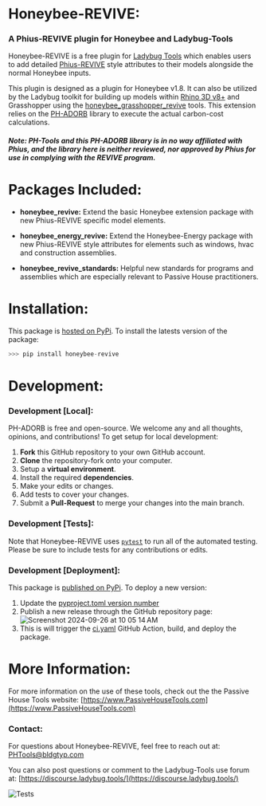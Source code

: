 # Honeybee-REVIVE:
### A Phius-REVIVE plugin for Honeybee and Ladybug-Tools

Honeybee-REVIVE is a free plugin for [Ladybug Tools](https://www.ladybug.tools/) which enables users to add detailed [Phius-REVIVE](https://www.phius.org/phius-revive-2024) style attributes to their models alongside the normal Honeybee inputs. 

This plugin is designed as a plugin for Honeybee v1.8. It can also be utilized by the Ladybug toolkit for building up models within [Rhino 3D v8+](https://www.rhino3d.com/) and Grasshopper using the [honeybee_grasshopper_revive](https://github.com/PH-Tools/honeybee_grasshopper_REVIVE) tools. This extension relies on the [PH-ADORB](https://github.com/PH-Tools/PH_ADORB) library to execute the actual carbon-cost calculations.


#### *Note: PH-Tools and this PH-ADORB library is in no way affiliated with Phius, and the library here is neither reviewed, nor approved by Phius for use in complying with the REVIVE program.*

# Packages Included:
- **honeybee_revive:** Extend the basic Honeybee extension package with new Phius-REVIVE specific model elements.

- **honeybee_energy_revive:** Extend the Honeybee-Energy package with new Phius-REVIVE style attributes for elements such as windows, hvac and construction assemblies.

- **honeybee_revive_standards:** Helpful new standards for programs and assemblies which are especially relevant to Passive House practitioners.


# Installation:
This package is [hosted on PyPi](https://pypi.org/project/honeybee-REVIVE/). To install the latests version of the package:

```python
>>> pip install honeybee-revive
```

# Development:

### Development [Local]:
PH-ADORB is free and open-source. We welcome any and all thoughts, opinions, and contributions! To get setup for local development:
1. **Fork** this GitHub repository to your own GitHub account.
1. **Clone** the repository-fork onto your computer.
1. Setup a **virtual environment**.
1. Install the required **dependencies**.
1. Make your edits or changes.
1. Add tests to cover your changes.
1. Submit a **Pull-Request** to merge your changes into the main branch.

### Development [Tests]:
Note that Honeybee-REVIVE uses [`pytest`](https://docs.pytest.org/en/stable/#) to run all of the automated testing. Please be sure to include tests for any contributions or edits.

### Development [Deployment]:
This package is [published on PyPi](https://pypi.org/project/honeybee-REVIVE/). To deploy a new version:
1. Update the [pyproject.toml version number](https://github.com/PH-Tools/honeybee_REVIVE/blob/04039ea13f699cd81a76f036c44af628b9dba946/pyproject.toml#L3)
1. Publish a new release through the GitHub repository page:
![Screenshot 2024-09-26 at 10 05 14 AM](https://github.com/user-attachments/assets/8e831f39-03ee-4704-8a78-f3353960b3ea)
1. This is will trigger the [ci.yaml](https://github.com/PH-Tools/honeybee_REVIVE/blob/main/.github/workflows/ci.yaml) GitHub Action, build, and deploy the package.


# More Information:
For more information on the use of these tools, check out the the Passive House Tools website:
[https://www.PassiveHouseTools.com](https://www.PassiveHouseTools.com)

### Contact:
For questions about Honeybee-REVIVE, feel free to reach out at: PHTools@bldgtyp.com

You can also post questions or comment to the Ladybug-Tools use forum at: [https://discourse.ladybug.tools/](https://discourse.ladybug.tools/)

![Tests](https://github.com/PH-Tools/honeybee_revive/actions/workflows/ci.yaml/badge.svg)